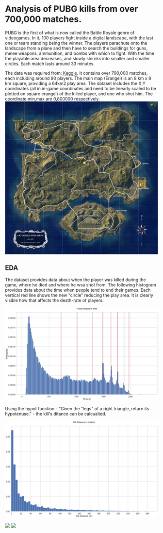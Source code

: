 # Analysis of PUBG kills from over 700,000 matches.

PUBG is the first of what is now called the Battle Royale genre of videogames. In it, 100 players fight inside a digital landscape, with the last one or team standing being the winner. The players parachute onto the landscape from a plane and then have to search the buildings for guns, melee weapons, ammunition, and bombs with which to fight. With the time the playable area decreases, and slowly shirnks into smaller and smaller circles. Each match lasts around 33 minutes.

The data was required from: [Kaggle](https://www.kaggle.com/skihikingkevin/pubg-match-deaths/). It contains over 700,000 matches, each including around 90 players. The main map (Erangel) is an 8 km x 8 km square, providing a 64km2 play area. The dataset includes the X,Y coordinates (all in in-game coordinates and need to be linearly scaled to be plotted on square erangel) of the killed player, and one who shot him. The coordinate min,max are 0,800000 respectively.
![](erangel.jpg)

## EDA

The dataset provides data about when the player was killed during the game, where he died and where he wsa shot from.
The following histogram provides data about the time when people tend to end their games. Each vertical red line shows the new "circle" reducing the play area. It is clearly visible how that affects the death-rate of players.

![](player_death_time_hist.png)

Using the hypot function - "Given the "legs" of a right triangle, return its hypotenuse." - the kill's ditance can be calcualted.

![](kill_distance.png)


![](erangel_phase_cat.jpg)
![](erangel_fire.png)

